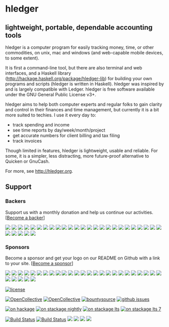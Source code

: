 #  hledger

## lightweight, portable, dependable accounting tools

hledger is a computer program for easily tracking money, time, or other commodities,
on unix, mac and windows (and web-capable mobile devices, to some extent).

It is first a command-line tool, but there are also terminal and
web interfaces, and a Haskell library
(http://hackage.haskell.org/package/hledger-lib) for building your own
programs and scripts (hledger is written in Haskell).  hledger was
inspired by and is largely compatible with Ledger.  hledger is free
software available under the GNU General Public License v3+.

hledger aims to help both computer experts and regular folks
to gain clarity and control in their finances and time management,
but currently it is a bit more suited to techies.
I use it every day to:

-   track spending and income
-   see time reports by day/week/month/project
-   get accurate numbers for client billing and tax filing
-   track invoices

Though limited in features, hledger is lightweight, usable and reliable.
For some, it is a simpler, less distracting, more future-proof alternative to Quicken or GnuCash.

For more, see http://hledger.org.

## Support

### Backers
Support us with a monthly donation and help us continue our activities. [[Become a backer](https://opencollective.com/hledger#backer)]

<a href="https://opencollective.com/hledger/backer/0/website" target="_blank"><img src="https://opencollective.com/hledger/backer/0/avatar.svg"></a>
<a href="https://opencollective.com/hledger/backer/1/website" target="_blank"><img src="https://opencollective.com/hledger/backer/1/avatar.svg"></a>
<a href="https://opencollective.com/hledger/backer/2/website" target="_blank"><img src="https://opencollective.com/hledger/backer/2/avatar.svg"></a>
<a href="https://opencollective.com/hledger/backer/3/website" target="_blank"><img src="https://opencollective.com/hledger/backer/3/avatar.svg"></a>
<a href="https://opencollective.com/hledger/backer/4/website" target="_blank"><img src="https://opencollective.com/hledger/backer/4/avatar.svg"></a>
<a href="https://opencollective.com/hledger/backer/5/website" target="_blank"><img src="https://opencollective.com/hledger/backer/5/avatar.svg"></a>
<a href="https://opencollective.com/hledger/backer/6/website" target="_blank"><img src="https://opencollective.com/hledger/backer/6/avatar.svg"></a>
<a href="https://opencollective.com/hledger/backer/7/website" target="_blank"><img src="https://opencollective.com/hledger/backer/7/avatar.svg"></a>
<a href="https://opencollective.com/hledger/backer/8/website" target="_blank"><img src="https://opencollective.com/hledger/backer/8/avatar.svg"></a>
<a href="https://opencollective.com/hledger/backer/9/website" target="_blank"><img src="https://opencollective.com/hledger/backer/9/avatar.svg"></a>
<a href="https://opencollective.com/hledger/backer/10/website" target="_blank"><img src="https://opencollective.com/hledger/backer/10/avatar.svg"></a>
<a href="https://opencollective.com/hledger/backer/11/website" target="_blank"><img src="https://opencollective.com/hledger/backer/11/avatar.svg"></a>
<a href="https://opencollective.com/hledger/backer/12/website" target="_blank"><img src="https://opencollective.com/hledger/backer/12/avatar.svg"></a>
<a href="https://opencollective.com/hledger/backer/13/website" target="_blank"><img src="https://opencollective.com/hledger/backer/13/avatar.svg"></a>
<a href="https://opencollective.com/hledger/backer/14/website" target="_blank"><img src="https://opencollective.com/hledger/backer/14/avatar.svg"></a>
<a href="https://opencollective.com/hledger/backer/15/website" target="_blank"><img src="https://opencollective.com/hledger/backer/15/avatar.svg"></a>
<a href="https://opencollective.com/hledger/backer/16/website" target="_blank"><img src="https://opencollective.com/hledger/backer/16/avatar.svg"></a>
<a href="https://opencollective.com/hledger/backer/17/website" target="_blank"><img src="https://opencollective.com/hledger/backer/17/avatar.svg"></a>
<a href="https://opencollective.com/hledger/backer/18/website" target="_blank"><img src="https://opencollective.com/hledger/backer/18/avatar.svg"></a>
<a href="https://opencollective.com/hledger/backer/19/website" target="_blank"><img src="https://opencollective.com/hledger/backer/19/avatar.svg"></a>
<a href="https://opencollective.com/hledger/backer/20/website" target="_blank"><img src="https://opencollective.com/hledger/backer/20/avatar.svg"></a>
<a href="https://opencollective.com/hledger/backer/21/website" target="_blank"><img src="https://opencollective.com/hledger/backer/21/avatar.svg"></a>
<a href="https://opencollective.com/hledger/backer/22/website" target="_blank"><img src="https://opencollective.com/hledger/backer/22/avatar.svg"></a>
<a href="https://opencollective.com/hledger/backer/23/website" target="_blank"><img src="https://opencollective.com/hledger/backer/23/avatar.svg"></a>
<a href="https://opencollective.com/hledger/backer/24/website" target="_blank"><img src="https://opencollective.com/hledger/backer/24/avatar.svg"></a>
<a href="https://opencollective.com/hledger/backer/25/website" target="_blank"><img src="https://opencollective.com/hledger/backer/25/avatar.svg"></a>
<a href="https://opencollective.com/hledger/backer/26/website" target="_blank"><img src="https://opencollective.com/hledger/backer/26/avatar.svg"></a>
<a href="https://opencollective.com/hledger/backer/27/website" target="_blank"><img src="https://opencollective.com/hledger/backer/27/avatar.svg"></a>
<a href="https://opencollective.com/hledger/backer/28/website" target="_blank"><img src="https://opencollective.com/hledger/backer/28/avatar.svg"></a>
<a href="https://opencollective.com/hledger/backer/29/website" target="_blank"><img src="https://opencollective.com/hledger/backer/29/avatar.svg"></a>

### Sponsors
Become a sponsor and get your logo on our README on Github with a link to your site. [[Become a sponsor](https://opencollective.com/hledger#sponsor)]

<a href="https://opencollective.com/hledger/sponsor/0/website" target="_blank"><img src="https://opencollective.com/hledger/sponsor/0/avatar.svg"></a>
<a href="https://opencollective.com/hledger/sponsor/1/website" target="_blank"><img src="https://opencollective.com/hledger/sponsor/1/avatar.svg"></a>
<a href="https://opencollective.com/hledger/sponsor/2/website" target="_blank"><img src="https://opencollective.com/hledger/sponsor/2/avatar.svg"></a>
<a href="https://opencollective.com/hledger/sponsor/3/website" target="_blank"><img src="https://opencollective.com/hledger/sponsor/3/avatar.svg"></a>
<a href="https://opencollective.com/hledger/sponsor/4/website" target="_blank"><img src="https://opencollective.com/hledger/sponsor/4/avatar.svg"></a>
<a href="https://opencollective.com/hledger/sponsor/5/website" target="_blank"><img src="https://opencollective.com/hledger/sponsor/5/avatar.svg"></a>
<a href="https://opencollective.com/hledger/sponsor/6/website" target="_blank"><img src="https://opencollective.com/hledger/sponsor/6/avatar.svg"></a>
<a href="https://opencollective.com/hledger/sponsor/7/website" target="_blank"><img src="https://opencollective.com/hledger/sponsor/7/avatar.svg"></a>
<a href="https://opencollective.com/hledger/sponsor/8/website" target="_blank"><img src="https://opencollective.com/hledger/sponsor/8/avatar.svg"></a>
<a href="https://opencollective.com/hledger/sponsor/9/website" target="_blank"><img src="https://opencollective.com/hledger/sponsor/9/avatar.svg"></a>
<a href="https://opencollective.com/hledger/sponsor/10/website" target="_blank"><img src="https://opencollective.com/hledger/sponsor/10/avatar.svg"></a>
<a href="https://opencollective.com/hledger/sponsor/11/website" target="_blank"><img src="https://opencollective.com/hledger/sponsor/11/avatar.svg"></a>
<a href="https://opencollective.com/hledger/sponsor/12/website" target="_blank"><img src="https://opencollective.com/hledger/sponsor/12/avatar.svg"></a>
<a href="https://opencollective.com/hledger/sponsor/13/website" target="_blank"><img src="https://opencollective.com/hledger/sponsor/13/avatar.svg"></a>
<a href="https://opencollective.com/hledger/sponsor/14/website" target="_blank"><img src="https://opencollective.com/hledger/sponsor/14/avatar.svg"></a>
<a href="https://opencollective.com/hledger/sponsor/15/website" target="_blank"><img src="https://opencollective.com/hledger/sponsor/15/avatar.svg"></a>
<a href="https://opencollective.com/hledger/sponsor/16/website" target="_blank"><img src="https://opencollective.com/hledger/sponsor/16/avatar.svg"></a>
<a href="https://opencollective.com/hledger/sponsor/17/website" target="_blank"><img src="https://opencollective.com/hledger/sponsor/17/avatar.svg"></a>
<a href="https://opencollective.com/hledger/sponsor/18/website" target="_blank"><img src="https://opencollective.com/hledger/sponsor/18/avatar.svg"></a>
<a href="https://opencollective.com/hledger/sponsor/19/website" target="_blank"><img src="https://opencollective.com/hledger/sponsor/19/avatar.svg"></a>
<a href="https://opencollective.com/hledger/sponsor/20/website" target="_blank"><img src="https://opencollective.com/hledger/sponsor/20/avatar.svg"></a>
<a href="https://opencollective.com/hledger/sponsor/21/website" target="_blank"><img src="https://opencollective.com/hledger/sponsor/21/avatar.svg"></a>
<a href="https://opencollective.com/hledger/sponsor/22/website" target="_blank"><img src="https://opencollective.com/hledger/sponsor/22/avatar.svg"></a>
<a href="https://opencollective.com/hledger/sponsor/23/website" target="_blank"><img src="https://opencollective.com/hledger/sponsor/23/avatar.svg"></a>
<a href="https://opencollective.com/hledger/sponsor/24/website" target="_blank"><img src="https://opencollective.com/hledger/sponsor/24/avatar.svg"></a>
<a href="https://opencollective.com/hledger/sponsor/25/website" target="_blank"><img src="https://opencollective.com/hledger/sponsor/25/avatar.svg"></a>
<a href="https://opencollective.com/hledger/sponsor/26/website" target="_blank"><img src="https://opencollective.com/hledger/sponsor/26/avatar.svg"></a>
<a href="https://opencollective.com/hledger/sponsor/27/website" target="_blank"><img src="https://opencollective.com/hledger/sponsor/27/avatar.svg"></a>
<a href="https://opencollective.com/hledger/sponsor/28/website" target="_blank"><img src="https://opencollective.com/hledger/sponsor/28/avatar.svg"></a>
<a href="https://opencollective.com/hledger/sponsor/29/website" target="_blank"><img src="https://opencollective.com/hledger/sponsor/29/avatar.svg"></a>

[![license](https://img.shields.io/badge/license-GPLv3+-brightgreen.svg)](http://www.gnu.org/licenses/gpl.html)

[![OpenCollective](https://opencollective.com/hledger/backers/badge.svg)](#backers)
[![OpenCollective](https://opencollective.com/hledger/sponsors/badge.svg)](#sponsors)
[![bountysource](https://api.bountysource.com/badge/team?team_id=75979&style=bounties_received)](https://github.com/simonmichael/hledger/issues?q=label:bounty)
[![github issues](https://img.shields.io/github/issues/simonmichael/hledger.svg)](http://bugs.hledger.org)

[![on hackage](https://img.shields.io/hackage/v/hledger.svg?label=hackage&colorB=green)](http://hackage.haskell.org/package/hledger)
[![on stackage nightly](http://stackage.org/package/hledger/badge/nightly)](http://stackage.org/nightly/package/hledger)
[![on stackage lts](http://stackage.org/package/hledger/badge/lts)](http://stackage.org/lts/package/hledger)
[![on stackage lts 7](http://stackage.org/package/hledger/badge/lts-7)](http://stackage.org/lts-7/package/hledger)
<!-- [![github
release](https://img.shields.io/github/release/simonmichael/hledger.svg?label=github+release)](https://github.com/simonmichael/hledger/releases)
--> <!-- [![github latest release
downloads](https://img.shields.io/github/downloads/simonmichael/hledger/latest/total.svg?label=github+downloads)](https://github.com/simonmichael/hledger/releases)
--> <!-- [![gratipay](https://img.shields.io/gratipay/hledger.svg)]()
-->

[![Build Status](https://travis-ci.org/simonmichael/hledger.svg?branch=master)](https://travis-ci.org/simonmichael/hledger)
[![Build Status](https://ci.appveyor.com/api/projects/status/5vejw0w5n5igdr42?svg=true)](https://ci.appveyor.com/project/simonmichael/hledger)
[![](https://img.shields.io/hackage-deps/v/hledger-lib.svg?label=hledger-lib+bounds)](http://packdeps.haskellers.com/feed?needle=hledger-lib)
[![](https://img.shields.io/hackage-deps/v/hledger.svg?label=hledger+bounds)](http://packdeps.haskellers.com/feed?needle=hledger)
[![](https://img.shields.io/hackage-deps/v/hledger-ui.svg?label=hledger-ui+bounds)](http://packdeps.haskellers.com/feed?needle=hledger-ui)
[![](https://img.shields.io/hackage-deps/v/hledger-web.svg?label=hledger-web+bounds)](http://packdeps.haskellers.com/feed?needle=hledger-web)
